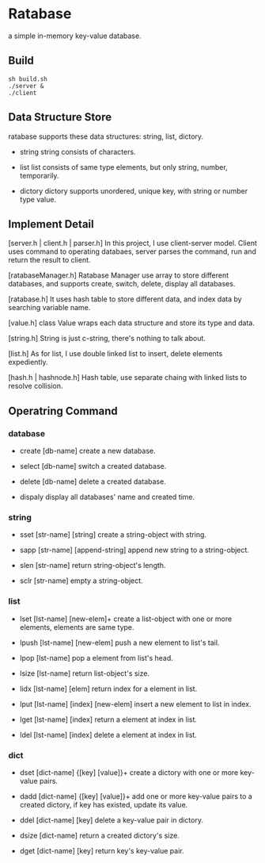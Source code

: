 # Ratabase

a simple in-memory key-value database.

## Build

```
sh build.sh
./server &
./client
```

## Data Structure Store

ratabase supports these data structures: string, list, dictory.

- string
string consists of characters.

- list
list consists of same type elements, but only string, number, temporarily.

- dictory
dictory supports unordered, unique key, with string or number type value.

## Implement Detail

[server.h | client.h | parser.h] In this project, I use client-server
model. Client uses command to operating databaes, server parses the command,
run and return the result to client.

[ratabaseManager.h] Ratabase Manager use array to store different databases,
and supports create, switch, delete, display all databases.

[ratabase.h] It uses hash table to store different data, and index data
by searching variable name.

[value.h] class Value wraps each data structure and store its type and data.

[string.h] String is just c-string, there's nothing to talk about.

[list.h] As for list, I use double linked list to insert, delete elements
expediently.

[hash.h | hashnode.h] Hash table, use separate chaing with linked lists to
resolve collision.

## Operatring Command

### database

- create [db-name]
create a new database.

- select [db-name]
switch a created database.

- delete [db-name]
delete a created database.

- dispaly
display all databases' name and created time.

### string

- sset [str-name] [string]
create a string-object with string.

- sapp [str-name] [append-string]
append new string to a string-object.

- slen [str-name]
return string-object's length.

- sclr [str-name]
empty a string-object.

### list

- lset [lst-name] [new-elem]+
create a list-object with one or more elements, elements are same type.

- lpush [lst-name] [new-elem]
push a new element to list's tail.

- lpop [lst-name]
pop a element from list's head.

- lsize [lst-name]
return list-object's size.

- lidx [lst-name] [elem]
return index for a element in list.

- lput [lst-name] [index] [new-elem]
insert a new element to list in index.

- lget [lst-name] [index]
return a element at index in list.

- ldel [lst-name] [index]
delete a element at index in list.

### dict

- dset [dict-name] {[key] [value]}+
create a dictory with one or more key-value pairs.

- dadd [dict-name] {[key] [value]}+
add one or more key-value pairs to a created dictory, if key has existed, update its value.

- ddel [dict-name] [key]
delete a key-value pair in dictory.

- dsize [dict-name]
return a created dictory's size.

- dget [dict-name] [key]
return key's key-value pair.
